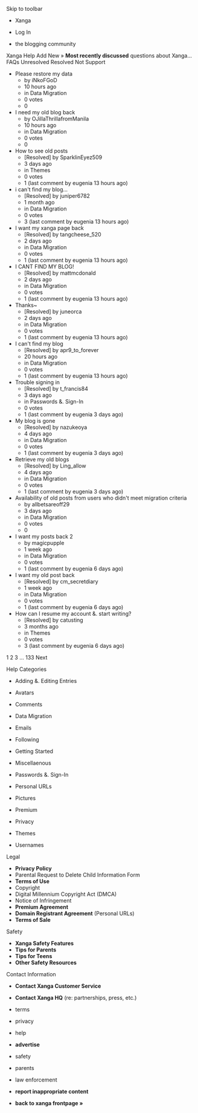 Skip to toolbar

*   Xanga

*   Log In

*   the blogging community

Xanga Help Add New » **Most recently discussed** questions about Xanga… FAQs Unresolved Resolved Not Support

*   Please restore my data
    *   by iNkoFGoD
    *   10 hours ago
    *   in Data Migration
    *   0 votes
    *   0
*   I need my old blog back
    *   by OJillaThrillafromManila
    *   10 hours ago
    *   in Data Migration
    *   0 votes
    *   0
*   How to see old posts
    *   \[Resolved\] by SparklinEyez509
    *   3 days ago
    *   in Themes
    *   0 votes
    *   1 (last comment by eugenia 13 hours ago)
*   i can't find my blog...
    *   \[Resolved\] by juniper6782
    *   1 month ago
    *   in Data Migration
    *   0 votes
    *   3 (last comment by eugenia 13 hours ago)
*   I want my xanga page back
    *   \[Resolved\] by tangcheese\_520
    *   2 days ago
    *   in Data Migration
    *   0 votes
    *   1 (last comment by eugenia 13 hours ago)
*   I CANT FIND MY BLOG!
    *   \[Resolved\] by mattmcdonald
    *   2 days ago
    *   in Data Migration
    *   0 votes
    *   1 (last comment by eugenia 13 hours ago)
*   Thanks~
    *   \[Resolved\] by juneorca
    *   2 days ago
    *   in Data Migration
    *   0 votes
    *   1 (last comment by eugenia 13 hours ago)
*   I can't find my blog
    *   \[Resolved\] by apr9\_to\_forever
    *   20 hours ago
    *   in Data Migration
    *   0 votes
    *   1 (last comment by eugenia 13 hours ago)
*   Trouble signing in
    *   \[Resolved\] by t\_francis84
    *   3 days ago
    *   in Passwords &. Sign-In
    *   0 votes
    *   1 (last comment by eugenia 3 days ago)
*   My blog is gone
    *   \[Resolved\] by nazukeoya
    *   4 days ago
    *   in Data Migration
    *   0 votes
    *   1 (last comment by eugenia 3 days ago)
*   Retrieve my old blogs
    *   \[Resolved\] by Ling\_allow
    *   4 days ago
    *   in Data Migration
    *   0 votes
    *   1 (last comment by eugenia 3 days ago)
*   Availability of old posts from users who didn't meet migration criteria
    *   by allbetsareoff29
    *   3 days ago
    *   in Data Migration
    *   0 votes
    *   0
*   I want my posts back 2
    *   by magicpupple
    *   1 week ago
    *   in Data Migration
    *   0 votes
    *   1 (last comment by eugenia 6 days ago)
*   I want my old post back
    *   \[Resolved\] by cm\_secretdiary
    *   1 week ago
    *   in Data Migration
    *   0 votes
    *   1 (last comment by eugenia 6 days ago)
*   How can I resume my account &. start writing?
    *   \[Resolved\] by catusting
    *   3 months ago
    *   in Themes
    *   0 votes
    *   3 (last comment by eugenia 6 days ago)

1 2 3 ... 133 Next

Help Categories

*   Adding &. Editing Entries
*   Avatars
*   Comments
*   Data Migration
*   Emails
*   Following
*   Getting Started
*   Miscellaenous

*   Passwords &. Sign-In
*   Personal URLs
*   Pictures
*   Premium
*   Privacy
*   Themes
*   Usernames

Legal

*   **Privacy Policy**
*   Parental Request to Delete Child Information Form
*   **Terms of Use**
*   Copyright
*   Digital Millennium Copyright Act (DMCA)
*   Notice of Infringement
*   **Premium Agreement**
*   **Domain Registrant Agreement** (Personal URLs)
*   **Terms of Sale**

Safety

*   **Xanga Safety Features**
*   **Tips for Parents**
*   **Tips for Teens**
*   **Other Safety Resources**

Contact Information

*   **Contact Xanga Customer Service**
*   **Contact Xanga HQ** (re: partnerships, press, etc.)

*   terms
*   privacy
*   help
*   **advertise**

*   safety
*   parents
*   law enforcement
*   **report inappropriate content**

*   **back to xanga frontpage »**